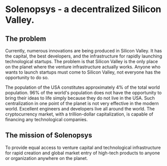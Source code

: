 # Solenopsys - a decentralized Silicon Valley.

## The problem
Currently, numerous innovations are being produced in Silicon Valley. It has the capital, the best developers, and the
infrastructure for rapidly launching technological startups. The problem is that Silicon Valley is the only place on the
planet where the venture infrastructure actually works. Anyone who wants to launch startups must come to Silicon Valley,
not everyone has the opportunity to do so.

The population of the USA constitutes approximately 4% of the total world population. 96% of the world's population does
not have the opportunity to bring their ideas to life simply because they do not live in the USA. Such centralization in
one point of the planet is not very effective in the modern world. Excellent engineers and developers live all around
the world. The cryptocurrency market, with a trillion-dollar capitalization, is capable of financing any technological
companies.

## The mission of Solenopsys
To provide equal access to venture capital and technological infrastructure for rapid creation and global market entry
of high-tech products to anyone or organization anywhere on the planet.
